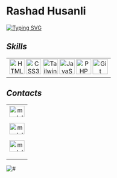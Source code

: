 # Rashad Husanli
[![Typing SVG](https://readme-typing-svg.demolab.com?font=Libre+Barcode+39+Extended&size=30&duration=3000&pause=1000&color=F87200&center=true&lines=Front-End+developer)](https://git.io/typing-svg)
## *Skills*
<table><tr><td valign="top">
<div align="center">  
<a href="https://www.w3schools.com/html/" target="_blank"><img src="https://profilinator.rishav.dev/skills-assets/html5-original-wordmark.svg" alt="HTML5" height="40" /></a>
<a href="https://www.w3schools.com/css/" target="_blank"><img src="https://profilinator.rishav.dev/skills-assets/css3-original-wordmark.svg" alt="CSS3" height="40" /></a>
<a href="https://www.tailwindcss.com/" target="_blank"><img src="https://profilinator.rishav.dev/skills-assets/tailwindcss.svg" alt="Tailwind CSS" height="40" /></a> 
<a href="https://www.javascript.com/" target="_blank"><img src="https://profilinator.rishav.dev/skills-assets/javascript-original.svg" alt="JavaScript" height="40" /></a>
<a href="https://www.php.net/" target="_blank"><img src="https://www.php.net/images/logos/new-php-logo.svg" alt="PHP" height="40" /></a>
<a href="https://github.com/" target="_blank"><img src="https://profilinator.rishav.dev/skills-assets/git-scm-icon.svg" alt="Git" height="40" /></a>
</div>
</td></tr></table>


## *Contacts*
<table><tr><td valign="top">
<div align="center">  
<a href="https://www.facebook.com/profile.php?id=100023073662950" target="_lank"><img align="center" src="https://raw.githubusercontent.com/rahuldkjain/github-profile-readme-generator/master/src/images/icons/Social/facebook.svg" alt="modoldern" height="30" width="40" /></a>
  
<a href="https://codepen.io/modoldern" target="_lank"><img align="center" src="https://raw.githubusercontent.com/rahuldkjain/github-profile-readme-generator/master/src/images/icons/Social/codepen.svg" alt="modoldern" height="30" width="40" /></a>
  
  
<a href="https://www.youtube.com/channel/UCgsWoppyxFlvn4i0oeDHt0w" target="_lank"><img align="center" src="https://raw.githubusercontent.com/rahuldkjain/github-profile-readme-generator/master/src/images/icons/Social/youtube.svg" alt="modoldern" height="30" width="40" /></a>

  </div>
</td></tr></table>

<p align="left"> <img src="https://komarev.com/ghpvc/?username=karacagurbuz&label=Profile%20views&color=0e75b6&style=flat" alt="#" /> </p>



